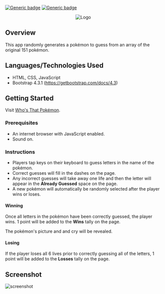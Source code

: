 [![Generic badge](https://img.shields.io/badge/Portfolio-Red.svg)](https://bflatbader.github.io/)
[![Generic badge](https://img.shields.io/badge/LinkedIn-Blue.svg)](https://www.linkedin.com/in/bishop-bader/)

<p align="center">
    <img src="assets/images/gametitle.png" alt="Logo"><br>
</p>

## Overview
This app randomly generates a pokémon to guess from an array of the original 151 pokémon. 

## Languages/Technologies Used
- HTML, CSS, JavaScript
- Bootstrap 4.3.1 (https://getbootstrap.com/docs/4.3)

## Getting Started
Visit [Who's That Pokémon](https://the-archbishop.github.io/Word-Guess-Game/).

### Prerequisites
- An internet browser with JavaScript enabled. 
- Sound on.

### Instructions
- Players tap keys on their keyboard to guess letters in the name of the pokémon.
- Correct guesses will fill in the dashes on the page.
- Any incorrect guesses will take away one life and then the letter will appear in the **Already Guessed** space on the page.
- A new pokémon will automatically be randomly selected after the player wins or loses.

#### Winning
Once all letters in the pokémon have been correctly guessed, the player wins. 1 point will be added to the **Wins** tally on the page.

The pokémon's picture and and cry will be revealed.

#### Losing
If the player loses all 6 lives prior to correctly guessing all of the letters, 1 point will be added to the **Losses** tally on the page.

## Screenshot
![screenshot](/assets/images/screenshot.jpg)
